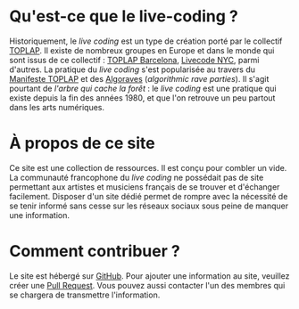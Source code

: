 <script>
     import Info from "$lib/components/Info.svelte"
</script>

# Qu'est-ce que le live-coding ?

<Info info="Le <i>live coding</i> est une pratique artistique qui fait de l'acte de programmation un geste expressif et performatif. Les <i>live coders</i> considèrent l'interface de programmation comme un instrument de musique. Le <i>live coding</i> est un art au croisement entre synthèse sonore, improvisation musicale et musique algorithmique générative.<br><br> Le <i>live coding</i> est au croisement de plusieurs arts et encourage des approches transdisciplinaires de la création : musique, arts visuels, informatique, jeux vidéos, danse, etc. Plus largement, le <i>live coding</i> est un domaine critique qui encourage les artistes à repenser leur rapport à l'informatique. Le <i>live coding</i> est traversé par la culture <i>hacker</i>, par la philosophie du logiciel libre et <i>open source</i>. Il souhaite également développer une nouvelle forme d'expressivité au sein des arts, en considérant l'ordinateur comme une interface pour la <i>programmation exploratoire</i> ou <i>programmation conversationnelle</i>." markdown=false />

Historiquement, le _live coding_ est un type de création porté par le collectif [TOPLAP](https://toplap.org). Il existe de nombreux groupes en Europe et dans le monde qui sont issus de ce collectif : [TOPLAP Barcelona](https://toplap.cat/en/home), [Livecode NYC](https://livecode.nyc/), parmi d'autres. La pratique du _live coding_ s'est popularisée au travers du [Manifeste TOPLAP]() et des [Algoraves](https://algorave.com) (_algorithmic rave parties_). Il s'agit pourtant de _l'arbre qui cache la forêt_ : le _live coding_ est une pratique qui existe depuis la fin des années 1980, et que l'on retrouve un peu partout dans les arts numériques.

# À propos de ce site

Ce site est une collection de ressources. Il est conçu pour combler un vide. La communauté francophone du _live coding_ ne possédait pas de site permettant aux artistes et musiciens français de se trouver et d'échanger facilement. Disposer d'un site dédié permet de rompre avec la nécessité de se tenir informé sans cesse sur les réseaux sociaux sous peine de manquer une information.

# Comment contribuer ?

Le site est hébergé sur [GitHub](https://github.com/Bubobubobubobubo/livecodingfr). Pour ajouter une information au site, veuillez créer une [Pull Request](https://docs.github.com/fr/pull-requests/collaborating-with-pull-requests/proposing-changes-to-your-work-with-pull-requests/creating-a-pull-request). Vous pouvez aussi contacter l'un des membres qui se chargera de transmettre l'information.
